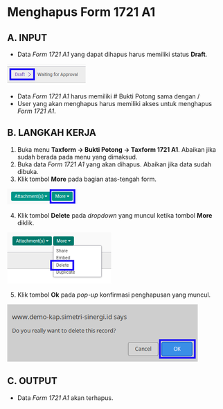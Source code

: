 # Menghapus Form 1721 A1

## A. INPUT

* Data *Form 1721 A1* yang dapat dihapus harus memiliki status **Draft**.

![](../../img/1721a1/status-draft.png)

* Data *Form 1721 A1* harus memiliki # Bukti Potong sama dengan /
* User yang akan menghapus harus memiliki akses untuk menghapus *Form 1721 A1*.

## B. LANGKAH KERJA

1. Buka menu **Taxform -> Bukti Potong -> Taxform 1721 A1**. Abaikan jika sudah berada pada menu yang dimaksud.
2. Buka data *Form 1721 A1* yang akan dihapus. Abaikan jika data sudah dibuka.
3. Klik tombol **More** pada bagian atas-tengah form.

![](../../img/1721a1/tombol-more.png)

4. Klik tombol **Delete** pada *dropdown* yang muncul ketika tombol **More** diklik.

![](../../img/1721a1/tombol-more-delete.png)

5. Klik tombol **Ok** pada *pop-up* konfirmasi penghapusan yang muncul.

![](../../img/1721a1/pop-up-konfirmasi-delete.png)

## C. OUTPUT

* Data *Form 1721 A1* akan terhapus.
